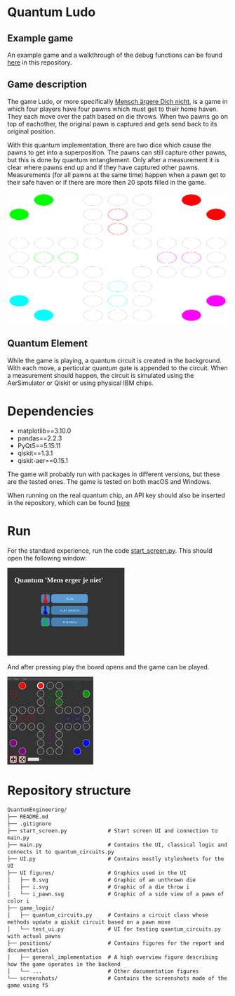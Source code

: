 # Quantum Ludo
## Example game
An example game and a walkthrough of the debug functions can be found [here](https://github.com/SjdTl/QuantumEngineering/blob/main/play.mp4) in this repository.
## Game description
The game Ludo, or more specifically [Mensch ärgere Dich nicht](https://en.wikipedia.org/wiki/Mensch_%C3%A4rgere_Dich_nicht), is a game in which four players have four pawns which must get to their home haven. They each move over the path based on die throws. When two pawns go on top of eachother, the original pawn is captured and gets send back to its original position.

With this quantum implementation, there are two dice which cause the pawns to get into a superposition. The pawns can still capture other pawns, but this is done by quantum entanglement. Only after a measurement it is clear where pawns end up and if they have captured other pawns. Measurements (for all pawns at the same time) happen when a pawn get to their safe haven or if there are more then 20 spots filled in the game.

<img src="https://github.com/SjdTl/QuantumEngineering/blob/main/Figures/board.svg" width="500" height="300" />

## Quantum Element
While the game is playing, a quantum circuit is created in the background. With each move, a perticular quantum gate is appended to the circuit. When a measurement should happen, the circuit is simulated using the AerSimulator or Qiskit or using physical IBM chips.

# Dependencies
- matplotlib==3.10.0
- pandas==2.2.3
- PyQt5==5.15.11
- qiskit==1.3.1
- qiskit-aer==0.15.1

The game will probably run with packages in different versions, but these are the tested ones. The game is tested on both macOS and Windows.

When running on the real quantum chip, an API key should also be inserted in the repository, which can be found [here](https://quantum.ibm.com/)

# Run
For the standard experience, run the code [start_screen.py](https://github.com/SjdTl/QuantumEngineering/blob/main/start_screen.py). 
This should open the following window:

<img src="https://github.com/SjdTl/QuantumEngineering/blob/main/screenshots/start_screen.svg" height="200" />

And after pressing play the board opens and the game can be played.

<img src="https://github.com/SjdTl/QuantumEngineering/blob/main/screenshots/capturing.svg" height = "200" />

# Repository structure
```
QuantumEngineering/
├── README.md         
├── .gitignore         
├── start_screen.py             # Start screen UI and connection to main.py
├── main.py                     # Contains the UI, classical logic and connects it to quantum_circuits.py
├── UI.py                       # Contains mostly stylesheets for the UI 
├── UI figures/                 # Graphics used in the UI
│   ├── 0.svg                   # Graphic of an unthrown die
│   ├── i.svg                   # Graphic of a die throw i
│   └── i_pawn.svg              # Graphic of a side view of a pawn of color i 
├── game_logic/
│   ├── quantum_circuits.py     # Contains a circuit class whose methods update a qiskit circuit based on a pawn move
│   └── test_ui.py              # UI for testing quantum_circuits.py with actual pawns  
├── positions/                  # Contains figures for the report and documentation
│   ├── general_implementation  # A high overview figure describing how the game operates in the backend
│   └── ...                     # Other documentation figures
└── screenshots/                # Contains the screenshots made of the game using f5
```



